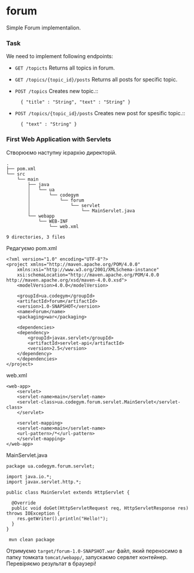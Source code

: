 # forum
Simple Forum implementalion.

### Task

We need to implement following endpoints:

* ```GET /topicts``` Returns all topics in forum.
* ```GET /topics/{topic_id}/posts``` Returns all posts for specific topic.
* ```POST /topics``` Creates new topic.::

        { "title" : "String", "text" : "String"	}

* ```POST /topics/{topic_id}/posts``` Creates new post for spesific topic.::

        { "text" : "String" }

### First Web Application with Servlets
Створюємо наступну ієрархію директорій.

```
.
├── pom.xml
└── src
    └── main
        ├── java
        │   └── ua
        │       └── codegym
        │           └── forum
        │               └── servlet
        │                   └── MainServlet.java
        └── webapp
            └── WEB-INF
                └── web.xml

9 directories, 3 files
```

Редагуємо pom.xml

```
<?xml version="1.0" encoding="UTF-8"?>
<project xmlns="http://maven.apache.org/POM/4.0.0"
    xmlns:xsi="http://www.w3.org/2001/XMLSchema-instance"
    xsi:schemaLocation="http://maven.apache.org/POM/4.0.0 http://maven.apache.org/xsd/maven-4.0.0.xsd">
    <modelVersion>4.0.0</modelVersion>

    <groupId>ua.codegym</groupId>
    <artifactId>forum</artifactId>
    <version>1.0-SNAPSHOT</version>
    <name>Forum</name>
    <packaging>war</packaging>

    <dependencies>
	<dependency>
	    <groupId>javax.servlet</groupId>
	    <artifactId>servlet-api</artifactId>
	    <version>2.5</version>
	</dependency>
    </dependencies>
</project>
```

web.xml

```
<web-app>
    <servlet>
	<servlet-name>main</servlet-name>
	<servlet-class>ua.codegym.forum.servlet.MainServlet</servlet-class>
    </servlet>

    <servlet-mapping>
	<servlet-name>main</servlet-name>
	<url-pattern>/*</url-pattern>
    </servlet-mapping>
</web-app>
```

MainServlet.java

```
package ua.codegym.forum.servlet;

import java.io.*;
import javax.servlet.http.*;

public class MainServlet extends HttpServlet {

  @Override
  public void doGet(HttpServletRequest req, HttpServletResponse res) throws IOException {
    res.getWriter().println("Hello!");
  }
}
```

``` mvn clean package```

Отримуємо ```target/forum-1.0-SNAPSHOT.war``` файл, який переносимо в папку томката ```tomcat/webapp/```, запускаємо сервлет контейнер.
Перевіряємо результат в браузері!
